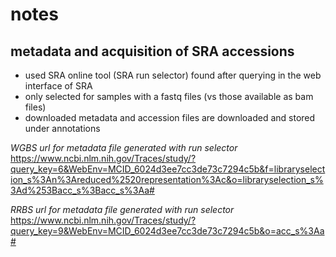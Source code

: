 # notes

## metadata and acquisition of SRA accessions

* used SRA online tool (SRA run selector) found after querying in the web
interface of SRA
* only selected for samples with a fastq files (vs those available as bam files)
* downloaded metadata and accession files are downloaded and stored under annotations

*WGBS url for metadata file generated with run selector*
https://www.ncbi.nlm.nih.gov/Traces/study/?query_key=6&WebEnv=MCID_6024d3ee7cc3de73c7294c5b&f=libraryselection_s%3An%3Areduced%2520representation%3Ac&o=libraryselection_s%3Ad%253Bacc_s%3Bacc_s%3Aa#

*RRBS url for metadata file generated with run selector*
https://www.ncbi.nlm.nih.gov/Traces/study/?query_key=9&WebEnv=MCID_6024d3ee7cc3de73c7294c5b&o=acc_s%3Aa#
